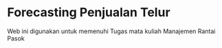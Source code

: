 # Forecasting Penjualan Telur
Web ini digunakan untuk memenuhi Tugas mata kuliah Manajemen Rantai Pasok
